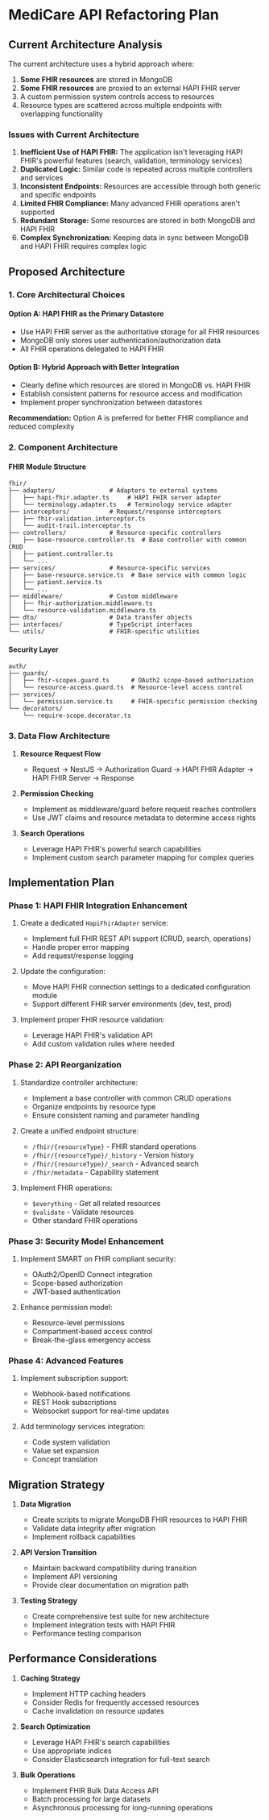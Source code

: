 # MediCare API Refactoring Plan

## Current Architecture Analysis

The current architecture uses a hybrid approach where:

1. **Some FHIR resources** are stored in MongoDB
2. **Some FHIR resources** are proxied to an external HAPI FHIR server
3. A custom permission system controls access to resources
4. Resource types are scattered across multiple endpoints with overlapping functionality

### Issues with Current Architecture

1. **Inefficient Use of HAPI FHIR:** The application isn't leveraging HAPI FHIR's powerful features (search, validation, terminology services)
2. **Duplicated Logic:** Similar code is repeated across multiple controllers and services
3. **Inconsistent Endpoints:** Resources are accessible through both generic and specific endpoints
4. **Limited FHIR Compliance:** Many advanced FHIR operations aren't supported
5. **Redundant Storage:** Some resources are stored in both MongoDB and HAPI FHIR
6. **Complex Synchronization:** Keeping data in sync between MongoDB and HAPI FHIR requires complex logic

## Proposed Architecture

### 1. Core Architectural Choices

#### Option A: HAPI FHIR as the Primary Datastore
- Use HAPI FHIR server as the authoritative storage for all FHIR resources
- MongoDB only stores user authentication/authorization data
- All FHIR operations delegated to HAPI FHIR

#### Option B: Hybrid Approach with Better Integration
- Clearly define which resources are stored in MongoDB vs. HAPI FHIR
- Establish consistent patterns for resource access and modification
- Implement proper synchronization between datastores

**Recommendation:** Option A is preferred for better FHIR compliance and reduced complexity

### 2. Component Architecture

#### FHIR Module Structure

```
fhir/
├── adapters/               # Adapters to external systems
│   ├── hapi-fhir.adapter.ts     # HAPI FHIR server adapter
│   └── terminology.adapter.ts   # Terminology service adapter
├── interceptors/           # Request/response interceptors
│   ├── fhir-validation.interceptor.ts
│   └── audit-trail.interceptor.ts
├── controllers/            # Resource-specific controllers
│   ├── base-resource.controller.ts  # Base controller with common CRUD
│   ├── patient.controller.ts
│   └── ...
├── services/               # Resource-specific services
│   ├── base-resource.service.ts  # Base service with common logic
│   ├── patient.service.ts
│   └── ...
├── middleware/             # Custom middleware
│   ├── fhir-authorization.middleware.ts
│   └── resource-validation.middleware.ts
├── dto/                    # Data transfer objects
├── interfaces/             # TypeScript interfaces
└── utils/                  # FHIR-specific utilities
```

#### Security Layer

```
auth/
├── guards/
│   ├── fhir-scopes.guard.ts      # OAuth2 scope-based authorization
│   └── resource-access.guard.ts  # Resource-level access control
├── services/
│   └── permission.service.ts     # FHIR-specific permission checking
└── decorators/
    └── require-scope.decorator.ts
```

### 3. Data Flow Architecture

1. **Resource Request Flow**
   - Request → NestJS → Authorization Guard → HAPI FHIR Adapter → HAPI FHIR Server → Response

2. **Permission Checking**
   - Implement as middleware/guard before request reaches controllers
   - Use JWT claims and resource metadata to determine access rights

3. **Search Operations**
   - Leverage HAPI FHIR's powerful search capabilities
   - Implement custom search parameter mapping for complex queries

## Implementation Plan

### Phase 1: HAPI FHIR Integration Enhancement

1. Create a dedicated `HapiFhirAdapter` service:
   - Implement full FHIR REST API support (CRUD, search, operations)
   - Handle proper error mapping
   - Add request/response logging

2. Update the configuration:
   - Move HAPI FHIR connection settings to a dedicated configuration module
   - Support different FHIR server environments (dev, test, prod)

3. Implement proper FHIR resource validation:
   - Leverage HAPI FHIR's validation API
   - Add custom validation rules where needed

### Phase 2: API Reorganization

1. Standardize controller architecture:
   - Implement a base controller with common CRUD operations
   - Organize endpoints by resource type
   - Ensure consistent naming and parameter handling

2. Create a unified endpoint structure:
   - `/fhir/{resourceType}` - FHIR standard operations
   - `/fhir/{resourceType}/_history` - Version history
   - `/fhir/{resourceType}/_search` - Advanced search
   - `/fhir/metadata` - Capability statement

3. Implement FHIR operations:
   - `$everything` - Get all related resources
   - `$validate` - Validate resources
   - Other standard FHIR operations

### Phase 3: Security Model Enhancement

1. Implement SMART on FHIR compliant security:
   - OAuth2/OpenID Connect integration
   - Scope-based authorization
   - JWT-based authentication

2. Enhance permission model:
   - Resource-level permissions
   - Compartment-based access control
   - Break-the-glass emergency access

### Phase 4: Advanced Features

1. Implement subscription support:
   - Webhook-based notifications
   - REST Hook subscriptions
   - Websocket support for real-time updates

2. Add terminology services integration:
   - Code system validation
   - Value set expansion
   - Concept translation

## Migration Strategy

1. **Data Migration**
   - Create scripts to migrate MongoDB FHIR resources to HAPI FHIR
   - Validate data integrity after migration
   - Implement rollback capabilities

2. **API Version Transition**
   - Maintain backward compatibility during transition
   - Implement API versioning
   - Provide clear documentation on migration path

3. **Testing Strategy**
   - Create comprehensive test suite for new architecture
   - Implement integration tests with HAPI FHIR
   - Performance testing comparison

## Performance Considerations

1. **Caching Strategy**
   - Implement HTTP caching headers
   - Consider Redis for frequently accessed resources
   - Cache invalidation on resource updates

2. **Search Optimization**
   - Leverage HAPI FHIR's search capabilities
   - Use appropriate indices
   - Consider Elasticsearch integration for full-text search

3. **Bulk Operations**
   - Implement FHIR Bulk Data Access API
   - Batch processing for large datasets
   - Asynchronous processing for long-running operations 